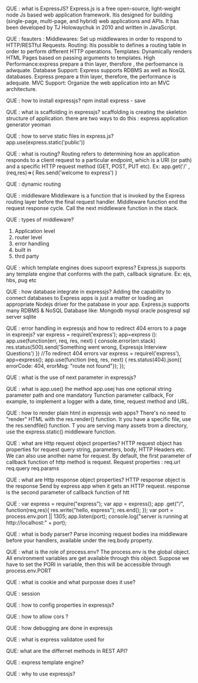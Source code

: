 QUE : what is ExpressJS?
Express.js is a free open-source, light-weight node Js based web application framework.
Itis designed for building (single-page, multi-page, and hybrid) web applications and APls.
It has been developed by TJ Holowaychuk in 2010 and written in JavaScript.



QUE : feauters :
Middlewares: Set up middlewares in order to respond to HTTP/RESTful Requests.
Routing: Itis possible to defines a routing table in order to perform different HTTP operations.
Templates: Dynamically renders HTML Pages based on passing arguments to templates.
High Performance:express prepare a thin layer, thersfore , the perfoemance is adwquate.
Database Support: Express supports RDBMS as well as NosQL databases.
Express prepare a thin layer, therefore, the performance is adequate.
MVC Support: Organize the web application into an MVC architecture.



QUE : how to install expressjs?
npm install express - save


QUE : what is scaffolding in expressjs?
scaffolding is creating the skeleton structure of application.
there are two ways to do this :
express application generator
yeoman



QUE : how to serve static files in express.js?
app.use(express.static('public'))


QUE : what is routing?
Routing refers to determining how an application responds to
a client request to a particular endpoint, which is a URI (or path)
and a specific HTTP request method (GET, POST, PUT etc).
Ex: app.get('/' ,(req,res)=>{
Res.send('welcome to express')
}



QUE : dynamic routing



QUE : middleware
Middleware is a function that is invoked by the Express routing layer before the final request handler. Middleware function end
the request response cycle. Call the next middleware function in the stack.



QUE : types of middleware?
1. Application level 
2. router level
3. error handling
4. built in
5. thrd party



QUE : which template engines does supoort express?
Express.js supports any template engine that conforms with the path, callback signature.
Ex: ejs, hbs, pug etc


QUE : how database integrate in expressjs?
Adding the capability to connect databases to Express apps is just a matter or loading an appropriate Nodejs driver for the
patabase in your app.
Express.js supports many RDBMS & NoSQL Database like:
Mongodb
mysql
oracle
posgresql
sql server
sqlite




QUE : error handling in expressjs and how to redirect 404 errors to a page in expreejs?
var express = requirel('express');
app=express ():
app.use(function(err, req, res, next)
{
console.error(err.stack)
res.status(500).send('Something went wrong, Expressjs Interview Questions')
})
       //To redirect 404 errors
var express = requirel('express'),
app=express();
app.use(function (req, res, next) {
res.status(404).json({ errorCode: 404, erorMsg: "route not found"});
});




QUE : what is the use of next parameter in expressjs?



QUE : what is app.use()
Ihe method app.usej has one optional string parameter path and one mandatory Tunction parameter callback, For example,
to implement a logger with a date, time, request method and URL.



QUE : how to render plain html in expressjs web apps?
There's no need to "render" HTML with the res.render() function. It you have a specific file, use the res.sendfile() function.
T you are serving many assets trom a directory, use the express.static() middleware function.


QUE : what are Http request object properties?
HTTP request object has properties for request query string, parameters, body, HTTP Headers etc. We can also use another name for request. By default, the first parameter of callback function of http method is request.
Request properties :
req.url
req.query
req.params



QUE : what are Http response object properties?
HTTP response object is the response Send by express app when it gets an HTTP request. response is the second parameter
of callback function of htt



QUE :
var express = require("express");
var app = express();
app .get("/", function(req,res){
    res.write("hello, express");
    res.end();
});
var port = process.env.port  || 1305;
app.listen(port);
console.log("server is running at http://localhost:" + port);



QUE : what is body parser?
Parse incoming request bodies ina middleware before your handlers, available under the req.body property.


QUE : what is the role of process.env?
The process.env is the global object. All environment variables are get available through this object. Suppose we have to
set the PORI in variable, then this will be accessible through process.env.PORT


QUE : what is cookie and what purposse does it use?



QUE : session



QUE : how to config properties in expressjs?



QUE : how to allow cors ?

QUE : how debugging are done in expressjs

QUE : what is express validatoe used for

QUE: what are the differnet methods in REST API?

QUE : express template engine?

QUE : why to use expressjs?


